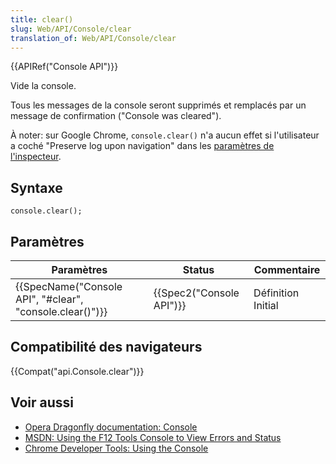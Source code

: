 ```yaml
---
title: clear()
slug: Web/API/Console/clear
translation_of: Web/API/Console/clear
---
```

{{APIRef("Console API")}}

Vide la console.

Tous les messages de la console seront supprimés et remplacés par un message de confirmation ("Console was cleared").

À noter: sur Google Chrome, `console.clear()` n'a aucun effet si l'utilisateur a coché "Preserve log upon navigation" dans les [paramètres de l'inspecteur](https://developer.chrome.com/devtools/docs/settings#preserve-log%20upon%20navigation).

## Syntaxe

    console.clear();

## Paramètres

| Paramètres                                                                   | Status                           | Commentaire        |
| ---------------------------------------------------------------------------- | -------------------------------- | ------------------ |
| {{SpecName("Console API", "#clear", "console.clear()")}} | {{Spec2("Console API")}} | Définition Initial |

## Compatibilité des navigateurs

{{Compat("api.Console.clear")}}

## Voir aussi

- [Opera Dragonfly documentation: Console](http://www.opera.com/dragonfly/documentation/console/)
- [MSDN: Using the F12 Tools Console to View Errors and Status](http://msdn.microsoft.com/library/gg589530)
- [Chrome Developer Tools: Using the Console](https://developer.chrome.com/devtools/docs/console#assertions)
